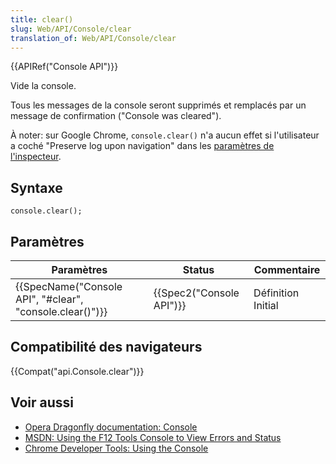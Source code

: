 ```yaml
---
title: clear()
slug: Web/API/Console/clear
translation_of: Web/API/Console/clear
---
```

{{APIRef("Console API")}}

Vide la console.

Tous les messages de la console seront supprimés et remplacés par un message de confirmation ("Console was cleared").

À noter: sur Google Chrome, `console.clear()` n'a aucun effet si l'utilisateur a coché "Preserve log upon navigation" dans les [paramètres de l'inspecteur](https://developer.chrome.com/devtools/docs/settings#preserve-log%20upon%20navigation).

## Syntaxe

    console.clear();

## Paramètres

| Paramètres                                                                   | Status                           | Commentaire        |
| ---------------------------------------------------------------------------- | -------------------------------- | ------------------ |
| {{SpecName("Console API", "#clear", "console.clear()")}} | {{Spec2("Console API")}} | Définition Initial |

## Compatibilité des navigateurs

{{Compat("api.Console.clear")}}

## Voir aussi

- [Opera Dragonfly documentation: Console](http://www.opera.com/dragonfly/documentation/console/)
- [MSDN: Using the F12 Tools Console to View Errors and Status](http://msdn.microsoft.com/library/gg589530)
- [Chrome Developer Tools: Using the Console](https://developer.chrome.com/devtools/docs/console#assertions)
